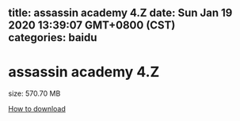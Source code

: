 
title: assassin academy 4.Z
date: Sun Jan 19 2020 13:39:07 GMT+0800 (CST)    
categories: baidu
---

# assassin academy 4.Z
size: 570.70 MB
 
 

[How to download](https://bpcam.bemobtrk.com/go/2ceec3aa-1ca2-46d6-b9ff-aaa5c184517c?jno=5042)